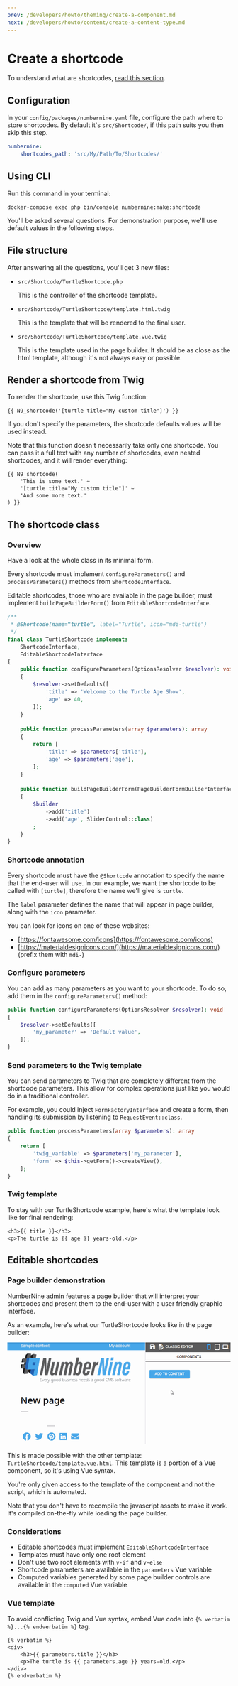 ```yaml
---
prev: /developers/howto/theming/create-a-component.md
next: /developers/howto/content/create-a-content-type.md
---
```


# Create a shortcode

To understand what are shortcodes, [read this section](/developers/architecture/theming.md#shortcodes).

## Configuration

In your `config/packages/numbernine.yaml` file, configure the path where to store shortcodes.
By default it's `src/Shortcode/`, if this path suits you then skip this step.

```yaml
numbernine:
    shortcodes_path: 'src/My/Path/To/Shortcodes/'
```

## Using CLI

Run this command in your terminal:
```
docker-compose exec php bin/console numbernine:make:shortcode
```

You'll be asked several questions. For demonstration purpose, we'll use default values in the
following steps.

## File structure

After answering all the questions, you'll get 3 new files:

* `src/Shortcode/TurtleShortcode.php`

  This is the controller of the shortcode template.

* `src/Shortcode/TurtleShortcode/template.html.twig`

  This is the template that will be rendered to the final user.

* `src/Shortcode/TurtleShortcode/template.vue.twig`

  This is the template used in the page builder. It should be as close as the html template, although
  it's not always easy or possible.

## Render a shortcode from Twig

To render the shortcode, use this Twig function:

```twig
{{ N9_shortcode('[turtle title="My custom title"]') }}
```

If you don't specify the parameters, the shortcode defaults values will be used instead.

Note that this function doesn't necessarily take only one shortcode. You can pass it a full text with any
number of shortcodes, even nested shortcodes, and it will render everything:

```twig
{{ N9_shortcode(
    'This is some text.' ~
    '[turtle title="My custom title"]' ~
    'And some more text.'
) }}
```

## The shortcode class

### Overview

Have a look at the whole class in its minimal form.

Every shortcode must implement `configureParameters()` and `processParameters()` methods from `ShortcodeInterface`.

Editable shortcodes, those who are available in the page builder, must implement `buildPageBuilderForm()` from `EditableShortcodeInterface`.

```php
/**
 * @Shortcode(name="turtle", label="Turtle", icon="mdi-turtle")
 */
final class TurtleShortcode implements
    ShortcodeInterface,
    EditableShortcodeInterface
{
    public function configureParameters(OptionsResolver $resolver): void
    {
        $resolver->setDefaults([
            'title' => 'Welcome to the Turtle Age Show',
            'age' => 40,
        ]);
    }

    public function processParameters(array $parameters): array
    {
        return [
            'title' => $parameters['title'],
            'age' => $parameters['age'],
        ];
    }

    public function buildPageBuilderForm(PageBuilderFormBuilderInterface $builder): void
    {
        $builder
            ->add('title')
            ->add('age', SliderControl::class)
        ;
    }
}
```

### Shortcode annotation

Every shortcode must have the `@Shortcode` annotation to specify the name that the
end-user will use. In our example, we want the shortcode to be called with `[turtle]`,
therefore the name we'll give is `turtle`.

The `label` parameter defines the name that will appear in page builder, along with
the `icon` parameter.

You can look for icons on one of these websites:

* [https://fontawesome.com/icons](https://fontawesome.com/icons)
* [https://materialdesignicons.com/](https://materialdesignicons.com/) (prefix them with `mdi-`)

### Configure parameters

You can add as many parameters as you want to your shortcode.
To do so, add them in the `configureParameters()` method:

```php
public function configureParameters(OptionsResolver $resolver): void
{
    $resolver->setDefaults([
        'my_parameter' => 'Default value',
    ]);
}
```

### Send parameters to the Twig template

You can send parameters to Twig that are completely different from the shortcode parameters.
This allow for complex operations just like you would do in a traditional controller.

For example, you could inject `FormFactoryInterface` and create a form, then handling its submission
by listening to `RequestEvent::class`.

```php
public function processParameters(array $parameters): array
{
    return [
        'twig_variable' => $parameters['my_parameter'],
        'form' => $this->getForm()->createView(),
    ];
}
```

### Twig template

To stay with our TurtleShortcode example, here's what the template look like for final rendering:

```twig
<h3>{{ title }}</h3>
<p>The turtle is {{ age }} years-old.</p>
```


## Editable shortcodes

### Page builder demonstration

NumberNine admin features a page builder that will interpret your shortcodes and present them
to the end-user with a user friendly graphic interface.

As an example, here's what our TurtleShortcode looks like in the page builder:

<img src="/images/screenshots/turtle_shortcode.gif" alt="NumberNine TurtleShortcode demo">

<br>

This is made possible with the other template: `TurtleShortcode/template.vue.html`.
This template is a portion of a Vue component, so it's using Vue syntax.

You're only given access to the template of the component and not the script, which is automated.

Note that you don't have to recompile the javascript assets to make it work. It's compiled on-the-fly
while loading the page builder.

### Considerations

* Editable shortcodes must implement `EditableShortcodeInterface`
* Templates must have only one root element
* Don't use two root elements with `v-if` and `v-else`
* Shortcode parameters are available in the `parameters` Vue variable
* Computed variables generated by some page builder controls are available in the `computed` Vue variable

### Vue template

To avoid conflicting Twig and Vue syntax, embed Vue code into `{% verbatim %}...{% endverbatim %}` tag.

```twig
{% verbatim %}
<div>
    <h3>{{ parameters.title }}</h3>
    <p>The turtle is {{ parameters.age }} years-old.</p>
</div>
{% endverbatim %}
```
